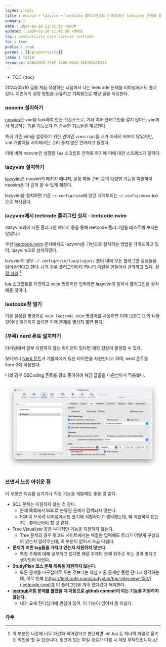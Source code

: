 ```yaml
---
layout : wiki
title : neovim + lazyvim + leetcode 플러그인으로 터미널에서 leetcode 문제를 풀어보자
summary : 
date : 2024-05-10 11:41:39 +0900
updated : 2024-05-10 11:41:39 +0900
tag : productivity nvim lazyvim leetcode
toc : true
public : true
parent : [[/productivity]]
latex : false
resource: B4BAAFD9-778F-4406-9DCA-3E6708A7E41C
---
```

* TOC
{:toc}

2024/05/10 글을 처음 작성하는 시점에서 나는 leetcode 문제를 터미널에서도 풀고있다. 지인에게 설정 방법을 공유하고 기록용으로 해당 글을 작성한다.

### neovim 설치하기

[neovim](https://github.com/neovim/neovim)은 vim을 fork하여 만든 오픈소스로, 기타 여러 플러그인을 깔지 않아도 vim에서 제공하는 기본 기능보다 더 준수한 기능들을 제공한다. 

특히 기존 vim을 설정하기 위한 언어인 `vimscript`를 내가 자세히 써보지 않았지만, vim 개발자들 사이에서는 그리 좋지 않은 언어라고 들었다.

이에 비해 neovim은 설정을 `lua` 스크립트 언어로 하기에 이에 대한 스트레스가 덜하다.

### lazyvim 설치하기

[lazyvim](https://github.com/LazyVim/LazyVim)은 neovim의 패키지 매니저, 설정 파일 관리 등의 다양한 기능을 지원하여 neovim을 더 쉽게 쓸 수 있게 해준다.

lazyvim을 설치하면 기존 `~/.config/nvim`에 있던 디렉토리는 `~/.config/nvim.bak`으로 복사된다.

### lazyvim에서 leetcode 플러그인 설치 - leetcode.nvim

(lazyvim외에 다른 플러그인 매니저 등을 통해 leetcode 플러그인을 테스트해 보지는 않았다.)

우선 [leetcode.nvim](https://github.com/kawre/leetcode.nvim) 문서에서도 lazyvim을 기반으로 설치하는 방법을 가이드하고 있어, lazyvim으로 설치하였다.

lazyvim의 경우 `~/.config/nvim/lua/plugins/` 폴더 내에 모든 플러그인 설정들을 읽어들인다고 한다. 나의 경우 플러그인마다 하나의 파일을 만들어서 관리하고 있다. [설정 파일](https://github.com/jxmen/dotfiles/blob/main/.config/nvim/lua/plugins/leetcode.lua) [^1]

lua 스크립트를 저장하고 nvim 명령어만 입력하면 lazyvim이 알아서 플러그인을 설치해줄 것이다.

### leetcode창 열기

기본 설정된 명령어로 `nvim leetcode.nvim` 명령어를 사용하면 이제 릿코드 UI가 나올 것이다! 여기까지 왔다면 이제 문제를 열심히 풀면 된다!

### (부록) nerd 폰트 설치하기

터미널에서 일부 지원하지 않는 아이콘이 있다면 깨짐 현상이 발생할 수 있다.

찾아보니 [Nerd 폰트](https://github.com/ryanoasis/nerd-fonts)가 개발자에게 많은 아이콘을 지원한다고 하여, nerd 폰트를 iterm2에 적용했다.

나의 경우 D2Coding 폰트를 평소 좋아하여 해당 글꼴을 다운받아서 적용했다.

![image]( /resource//82cc34ea-6e3d-4c14-98e9-f69565eed4b3.png )

### 쓰면서 느낀 아쉬운 점

이 부분은 이슈를 남기거나 직접 기능을 개발해도 좋을 것 같다.

- SQL 문제는 지원하지 않는 것 같다. 
  - 문제 목록에서 SQL로 분류된 문제가 검색되지 않는다. 
  - SQL이 오히려 터미널에서만 풀기에 적합하다고 생각했는데, 왜 지원하지 않는지는 찾아보아야 할 것 같다.
- Tree Visualizer 같은 부가적인 기능을 지원하지 않는다.
  - Tree 문제의 경우 릿코드 사이트에서는 배열만 입력해도 트리가 어떻게 구성되어 있는지 알려주는데, 이 부분이 없어서 조금 아쉽다.
- **문제가 어떤 tag들을 가지고 있는지 지원하지 않는다.**
  - 특정 주제에 대해 공부하고 있다면 해당 주제의 문제 위주로 푸는 것이 좋다고 생각되어 아쉽다.
- **StudyPlan 코스 문제 목록을 지원하지 않는다.**
  - 모든 문제를 마구잡이로 푸는 것보다는 핵심 기출 문제만 풀면 된다고 생각하는데, 이로 인해 [https://leetcode.com/studyplan/top-interview-150/](leetcode.com)과 이 플러그인을 계속 왔다갔다 해야한다.
- **[leethub](https://chromewebstore.google.com/detail/leethub-v2/mhanfgfagplhgemhjfeolkkdidbakocm)처럼 문제를 풀었을 때 자동으로 github commit이 되는 기능을 지원하지 않는다.**
  - 내가 요새 잔디심기에 관심이 있어, 이 기능이 없어서 좀 아쉽다.

### 각주
[^1]: 이 부분은 나중에 너무 파편화 되어있다고 판단되면 init.lua 등 하나의 파일로 옮기는 작업을 할 수 있습니다. 링크에 있는 파일 경로가 다를 시 제보 부탁드립니다.

